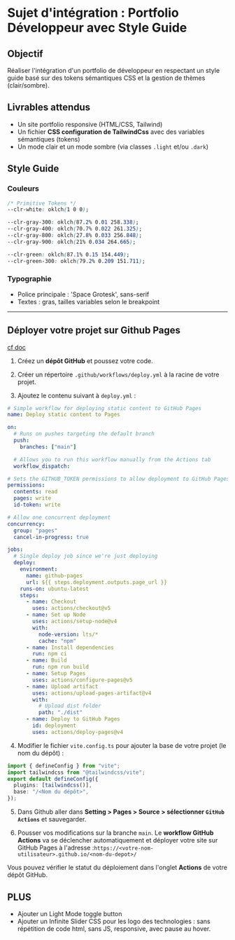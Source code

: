 # Sujet d'intégration : Portfolio Développeur avec Style Guide

## Objectif

Réaliser l'intégration d'un portfolio de développeur en respectant un style guide basé sur des tokens sémantiques CSS et la gestion de thèmes (clair/sombre).

## Livrables attendus

- Un site portfolio responsive (HTML/CSS, Tailwind)
- Un fichier **CSS configuration de TailwindCss** avec des variables sémantiques (tokens)
- Un mode clair et un mode sombre (via classes `.light` et/ou `.dark`)

## Style Guide

### Couleurs

```css
/* Primitive Tokens */
--clr-white: oklch(1 0 0);

--clr-gray-300: oklch(87.2% 0.01 258.338);
--clr-gray-400: oklch(70.7% 0.022 261.325);
--clr-gray-800: oklch(27.8% 0.033 256.848);
--clr-gray-900: oklch(21% 0.034 264.665);

--clr-green: oklch(87.1% 0.15 154.449);
--clr-green-300: oklch(79.2% 0.209 151.711);
```

### Typographie

- Police principale : 'Space Grotesk', sans-serif
- Textes : gras, tailles variables selon le breakpoint

---

## Déployer votre projet sur Github Pages

[cf doc](https://vite.dev/guide/static-deploy.html)

1. Créez un **dépôt GitHub** et poussez votre code.

2. Créer un répertoire `.github/workflows/deploy.yml` à la racine de votre projet.

3. Ajoutez le contenu suivant à `deploy.yml` :

```yaml
# Simple workflow for deploying static content to GitHub Pages
name: Deploy static content to Pages

on:
  # Runs on pushes targeting the default branch
  push:
    branches: ["main"]

  # Allows you to run this workflow manually from the Actions tab
  workflow_dispatch:

# Sets the GITHUB_TOKEN permissions to allow deployment to GitHub Pages
permissions:
  contents: read
  pages: write
  id-token: write

# Allow one concurrent deployment
concurrency:
  group: "pages"
  cancel-in-progress: true

jobs:
  # Single deploy job since we're just deploying
  deploy:
    environment:
      name: github-pages
      url: ${{ steps.deployment.outputs.page_url }}
    runs-on: ubuntu-latest
    steps:
      - name: Checkout
        uses: actions/checkout@v5
      - name: Set up Node
        uses: actions/setup-node@v4
        with:
          node-version: lts/*
          cache: "npm"
      - name: Install dependencies
        run: npm ci
      - name: Build
        run: npm run build
      - name: Setup Pages
        uses: actions/configure-pages@v5
      - name: Upload artifact
        uses: actions/upload-pages-artifact@v4
        with:
          # Upload dist folder
          path: "./dist"
      - name: Deploy to GitHub Pages
        id: deployment
        uses: actions/deploy-pages@v4
```

4. Modifier le fichier `vite.config.ts` pour ajouter la base de votre projet (le nom du dépôt) :

```ts
import { defineConfig } from "vite";
import tailwindcss from "@tailwindcss/vite";
export default defineConfig({
  plugins: [tailwindcss()],
  base: "/<Nom du dépôt>",
});
```

5. Dans Github aller dans **Setting > Pages > Source > sélectionner `GitHub Actions`** et sauvegarder.

6. Pousser vos modifications sur la branche `main`. Le **workflow GitHub Actions** va se déclencher automatiquement et déployer votre site sur GitHub Pages à l'adresse :`https://<votre-nom-utilisateur>.github.io/<nom-du-depot>/`

Vous pouvez vérifier le statut du déploiement dans l'onglet **Actions** de votre dépôt GitHub.

## PLUS

- Ajouter un Light Mode toggle button
- Ajouter un Infinite Slider CSS pour les logo des technologies : sans répétition de code html, sans JS, responsive, avec pause au hover.
